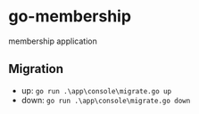 # go-membership
membership application


## Migration
* up: `go run .\app\console\migrate.go up`
* down: `go run .\app\console\migrate.go down`
